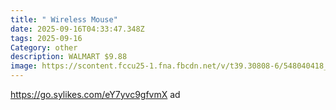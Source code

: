 ```yaml
---
title: " Wireless Mouse"
date: 2025-09-16T04:33:47.348Z
tags: 2025-09-16
Category: other
description: WALMART $9.88
image: https://scontent.fccu25-1.fna.fbcdn.net/v/t39.30808-6/548040418_1293698622507841_5911675172018045699_n.jpg?stp=dst-jpg_p526x296_tt6&_nc_cat=102&ccb=1-7&_nc_sid=aa7b47&_nc_ohc=fZsZ1rV8b_UQ7kNvwGhfTKc&_nc_oc=AdmkfWj9Q17Hnc123Ha34DGjFj-km1SE8l7IKuBPmbqkL8Xd0WK-cW8_3FISa7siyEY&_nc_zt=23&_nc_ht=scontent.fccu25-1.fna&_nc_gid=DDe8WZrAuyUgywSMbT5jdQ&oh=00_AfbWLM8wmqqKCce2aIpnWIw3aYrounx1kbSVYSm5pKPfuA&oe=68CEAC33
---
```

https://go.sylikes.com/eY7yvc9gfvmX ad